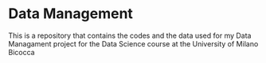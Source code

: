 # Data Management

This is a repository that contains the codes and the data used for my Data Managament project for the Data Science course at the University of Milano Bicocca
